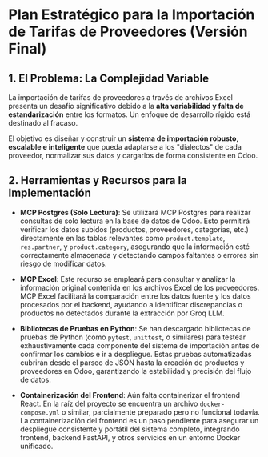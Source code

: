 # Plan Estratégico para la Importación de Tarifas de Proveedores (Versión Final)

## 1. El Problema: La Complejidad Variable

La importación de tarifas de proveedores a través de archivos Excel presenta un desafío significativo debido a la **alta variabilidad y falta de estandarización** entre los formatos. Un enfoque de desarrollo rígido está destinado al fracaso.

El objetivo es diseñar y construir un **sistema de importación robusto, escalable e inteligente** que pueda adaptarse a los "dialectos" de cada proveedor, normalizar sus datos y cargarlos de forma consistente en Odoo.

## 2. Herramientas y Recursos para la Implementación

- **MCP Postgres (Solo Lectura)**: Se utilizará MCP Postgres para realizar consultas de solo lectura en la base de datos de Odoo. Esto permitirá verificar los datos subidos (productos, proveedores, categorías, etc.) directamente en las tablas relevantes como `product.template`, `res.partner`, y `product.category`, asegurando que la información esté correctamente almacenada y detectando campos faltantes o errores sin riesgo de modificar datos.

- **MCP Excel**: Este recurso se empleará para consultar y analizar la información original contenida en los archivos Excel de los proveedores. MCP Excel facilitará la comparación entre los datos fuente y los datos procesados por el backend, ayudando a identificar discrepancias o productos no detectados durante la extracción por Groq LLM.

- **Bibliotecas de Pruebas en Python**: Se han descargado bibliotecas de pruebas de Python (como `pytest`, `unittest`, o similares) para testear exhaustivamente cada componente del sistema de importación antes de confirmar los cambios e ir a despliegue. Estas pruebas automatizadas cubrirán desde el parseo de JSON hasta la creación de productos y proveedores en Odoo, garantizando la estabilidad y precisión del flujo de datos.

- **Containerización del Frontend**: Aún falta containerizar el frontend React. En la raíz del proyecto se encuentra un archivo `docker-compose.yml` o similar, parcialmente preparado pero no funcional todavía. La containerización del frontend es un paso pendiente para asegurar un despliegue consistente y portátil del sistema completo, integrando frontend, backend FastAPI, y otros servicios en un entorno Docker unificado.